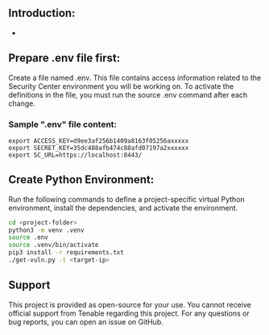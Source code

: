 


## Introduction:

-
## Prepare .env file first:

Create a file named .env. This file contains access information related to the Security Center environment you will be working on. To activate the definitions in the file, you must run the source .env command after each change.

### Sample ".env" file content: 
```
export ACCESS_KEY=d9ee3af256b1409a8163f05256axxxxx
export SECRET_KEY=35dc488afb474c88afd07197a2xxxxxx
export SC_URL=https://localhost:8443/

```


## Create Python Environment:

Run the following commands to define a project-specific virtual Python environment, install the dependencies, and activate the environment.

```bash
cd <project-folder>
python3 -m venv .venv
source .env
source .venv/bin/activate
pip3 install -r requirements.txt
./get-vuln.py -t <target-ip>
```

## Support
This project is provided as open-source for your use. You cannot receive official support from Tenable regarding this project. For any questions or bug reports, you can open an issue on GitHub.

